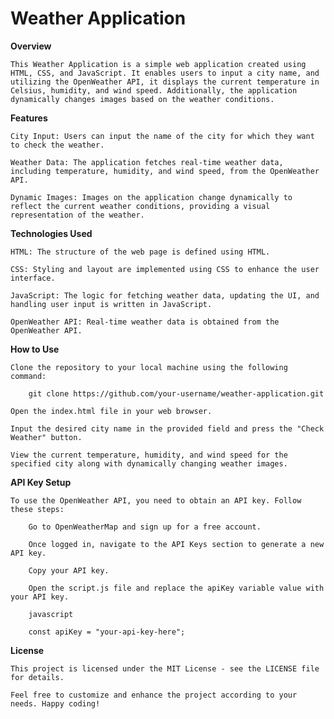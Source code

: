 # Weather Application

**Overview**

    This Weather Application is a simple web application created using HTML, CSS, and JavaScript. It enables users to input a city name, and utilizing the OpenWeather API, it displays the current temperature in Celsius, humidity, and wind speed. Additionally, the application dynamically changes images based on the weather conditions.

**Features**

    City Input: Users can input the name of the city for which they want to check the weather.

    Weather Data: The application fetches real-time weather data, including temperature, humidity, and wind speed, from the OpenWeather API.

    Dynamic Images: Images on the application change dynamically to reflect the current weather conditions, providing a visual representation of the weather.

**Technologies Used**

    HTML: The structure of the web page is defined using HTML.

    CSS: Styling and layout are implemented using CSS to enhance the user interface.

    JavaScript: The logic for fetching weather data, updating the UI, and handling user input is written in JavaScript.

    OpenWeather API: Real-time weather data is obtained from the OpenWeather API.

**How to Use**

    Clone the repository to your local machine using the following command:

        git clone https://github.com/your-username/weather-application.git

    Open the index.html file in your web browser.

    Input the desired city name in the provided field and press the "Check Weather" button.

    View the current temperature, humidity, and wind speed for the specified city along with dynamically changing weather images.

**API Key Setup**

    To use the OpenWeather API, you need to obtain an API key. Follow these steps:

        Go to OpenWeatherMap and sign up for a free account.

        Once logged in, navigate to the API Keys section to generate a new API key.

        Copy your API key.

        Open the script.js file and replace the apiKey variable value with your API key.

        javascript

        const apiKey = "your-api-key-here";

**License**

    This project is licensed under the MIT License - see the LICENSE file for details.

    Feel free to customize and enhance the project according to your needs. Happy coding!
